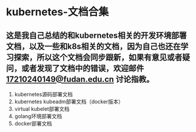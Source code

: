 # kubernetes-文档合集
## 这是我自己总结的和kubernetes相关的开发环境部署文档，以及一些和k8s相关的文档，因为自己也还在学习探索，所以这个文档会同步跟新，如果有意见或者疑问，或者发现了文档中的错误，欢迎邮件 17210240149@fudan.edu.cn 讨论指教。

1. kubernetes源码部署文档
2. kubernetes kubeadm部署文档（docker版本）
3. virtual kubelet部署文档
4. golang环境部署文档
5. docker部署文档
